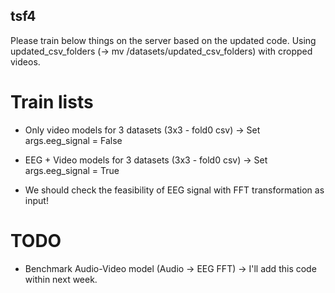 ## tsf4

Please train below things on the server based on the updated code.
Using updated_csv_folders (-> mv /datasets/updated_csv_folders) with cropped videos.

# Train lists
- Only video models for 3 datasets (3x3 - fold0 csv) -> Set args.eeg_signal = False
- EEG + Video models for 3 datasets (3x3 - fold0 csv) -> Set args.eeg_signal = True

- We should check the feasibility of EEG signal with FFT transformation as input!

# TODO
- Benchmark Audio-Video model (Audio -> EEG FFT) -> I'll add this code within next week.
